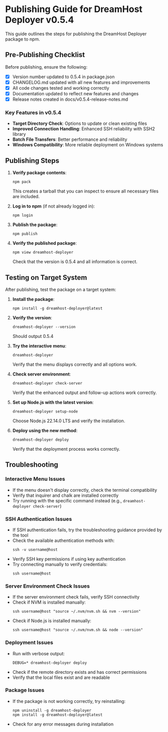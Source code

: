 # Publishing Guide for DreamHost Deployer v0.5.4

This guide outlines the steps for publishing the DreamHost Deployer package to npm.

## Pre-Publishing Checklist

Before publishing, ensure the following:

- [x] Version number updated to 0.5.4 in package.json
- [x] CHANGELOG.md updated with all new features and improvements
- [x] All code changes tested and working correctly
- [x] Documentation updated to reflect new features and changes
- [x] Release notes created in docs/v0.5.4-release-notes.md

### Key Features in v0.5.4

- **Target Directory Check**: Options to update or clean existing files
- **Improved Connection Handling**: Enhanced SSH reliability with SSH2 library
- **Batch File Transfers**: Better performance and reliability
- **Windows Compatibility**: More reliable deployment on Windows systems

## Publishing Steps

1. **Verify package contents**:
   ```
   npm pack
   ```
   This creates a tarball that you can inspect to ensure all necessary files are included.

2. **Log in to npm** (if not already logged in):
   ```
   npm login
   ```

3. **Publish the package**:
   ```
   npm publish
   ```

4. **Verify the published package**:
   ```
   npm view dreamhost-deployer
   ```
   Check that the version is 0.5.4 and all information is correct.

## Testing on Target System

After publishing, test the package on a target system:

1. **Install the package**:
   ```
   npm install -g dreamhost-deployer@latest
   ```

2. **Verify the version**:
   ```
   dreamhost-deployer --version
   ```
   Should output 0.5.4

3. **Try the interactive menu**:
   ```
   dreamhost-deployer
   ```
   Verify that the menu displays correctly and all options work.

4. **Check server environment**:
   ```
   dreamhost-deployer check-server
   ```
   Verify that the enhanced output and follow-up actions work correctly.

5. **Set up Node.js with the latest version**:
   ```
   dreamhost-deployer setup-node
   ```
   Choose Node.js 22.14.0 LTS and verify the installation.

6. **Deploy using the new method**:
   ```
   dreamhost-deployer deploy
   ```
   Verify that the deployment process works correctly.

## Troubleshooting

### Interactive Menu Issues
- If the menu doesn't display correctly, check the terminal compatibility
- Verify that inquirer and chalk are installed correctly
- Try running with the specific command instead (e.g., `dreamhost-deployer check-server`)

### SSH Authentication Issues
- If SSH authentication fails, try the troubleshooting guidance provided by the tool
- Check the available authentication methods with:
  ```
  ssh -v username@host
  ```
- Verify SSH key permissions if using key authentication
- Try connecting manually to verify credentials:
  ```
  ssh username@host
  ```

### Server Environment Check Issues
- If the server environment check fails, verify SSH connectivity
- Check if NVM is installed manually:
  ```
  ssh username@host "source ~/.nvm/nvm.sh && nvm --version"
  ```
- Check if Node.js is installed manually:
  ```
  ssh username@host "source ~/.nvm/nvm.sh && node --version"
  ```

### Deployment Issues
- Run with verbose output:
  ```
  DEBUG=* dreamhost-deployer deploy
  ```
- Check if the remote directory exists and has correct permissions
- Verify that the local files exist and are readable

### Package Issues
- If the package is not working correctly, try reinstalling:
  ```
  npm uninstall -g dreamhost-deployer
  npm install -g dreamhost-deployer@latest
  ```
- Check for any error messages during installation 